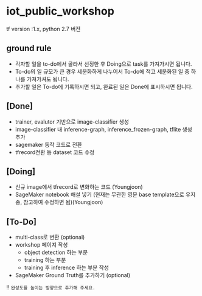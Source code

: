# iot_public_workshop

tf version :1.x, python 2.7 버전

## ground rule 
  - 각자할 일을 to-do에서 골라서 선정한 후 Doing으로 task를 가져가시면 됩니다.
  - To-do의 일 규모가 큰 경우 세분화하게 나누어서 To-do에 적고 세분화된 일 중 하나를 가져가셔도 됩니다.
  - 추가할 일은 To-do에 기록하시면 되고, 완료된 일은 Done에 표시하시면 됩니다.

## [Done]
 - trainer, evalutor 기반으로 image-classifier 생성
 - image-classifier 내 inference-graph, inference_frozen-graph, tflite 생성 추가
 - sagemaker 동작 코드로 전환
 - tfrecord전환 등 dataset 코드 수정
 
## [Doing]
 - 신규 image에서 tfrecord로 변화하는 코드 (Youngjoon)
 - SageMaker notebook 해설 넣기 (현재는 무관한 영문 base template으로 유지 중, 참고하여 수정하면 됨)(Youngjoon)
 
## [To-Do]
 - multi-class로 변환 (optional)
 - workshop 페이지 작성
   - object detection 하는 부분
   - training 하는 부분
   - training 후 inference 하는 부분 작성
 - SageMaker Ground Truth를 추가하기 (optional)
 
 !! ```완성도를 높이는 방향으로 추가해 주세요.```
